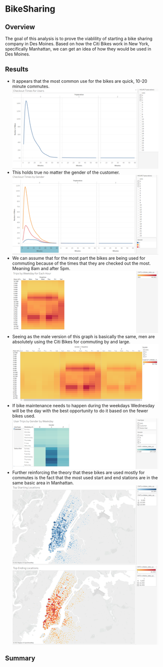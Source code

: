 # BikeSharing
## Overview
The goal of this analysis is to prove the viablility of starting a bike sharing company in Des Moines. Based on how the Citi Bikes work in New York, specifically Manhattan, we can get an idea of how they would be used in Des Moines.
## Results
* It appears that the most common use for the bikes are quick, 10-20 minute commutes. ![pic1](https://github.com/peterthepage/BikeSharing/blob/main/Worksheets/1.PNG)
* This holds true no matter the gender of the customer. ![pic2](https://github.com/peterthepage/BikeSharing/blob/main/Worksheets/2.PNG)
* We can assume that for the most part the bikes are being used for commuting because of the times that they are checked out the most. Meaning 8am and after 5pm. ![pic3](https://github.com/peterthepage/BikeSharing/blob/main/Worksheets/3.PNG)
* Seeing as the male version of this graph is basically the same, men are absolutely using the Citi Bikes for commuting by and large. ![pic4](https://github.com/peterthepage/BikeSharing/blob/main/Worksheets/4.PNG)
* If bike maintenance needs to happen during the weekdays Wednesday will be the day with the best opportunity to do it based on the fewer bikes used. ![pic5](https://github.com/peterthepage/BikeSharing/blob/main/Worksheets/5.PNG)
* Further reinforcing the theory that these bikes are used mostly for commutes is the fact that the most used start and end stations are in the same basic area in Manhattan.
![pic6](https://github.com/peterthepage/BikeSharing/blob/main/Worksheets/6.PNG)
![pic7](https://github.com/peterthepage/BikeSharing/blob/main/Worksheets/7.PNG)
## Summary
